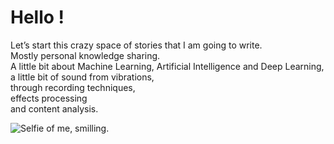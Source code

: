# Hello !

Let’s start this crazy space of stories that I am going to write.    
Mostly personal knowledge sharing.    
A little bit about Machine Learning, Artificial Intelligence and Deep Learning,    
a little bit of sound from vibrations,    
through recording techniques,    
effects processing    
and content analysis.    

![Selfie of me, smilling. ](https://cdn-images-1.medium.com/max/880/1*hzWibtVIpqG0uVKE8t5BIQ.jpeg)
